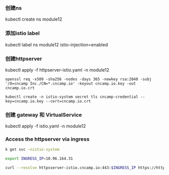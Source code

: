 ### 创建ns
kubectl create ns module12

### 添加istio label
kubectl label ns module12 istio-injection=enabled

### 创建httpserver
kubectl apply -f httpserver-istio.yaml -n module12

``` 生成证书
openssl req -x509 -sha256 -nodes -days 365 -newkey rsa:2048 -subj '/O=cncamp Inc./CN=*.cncamp.io' -keyout cncamp.io.key -out cncamp.io.crt

kubectl create -n istio-system secret tls cncamp-credential --key=cncamp.io.key --cert=cncamp.io.crt

```

### 创建 gateway 和 VirtualService
kubectl apply -f istio.yaml -n module12


### Access the httpserver via ingress

```sh
k get svc -nistio-system

export INGRESS_IP=10.96.164.31

curl --resolve httpsserver-istio.cncamp.io:443:$INGRESS_IP https://httpsserver-istio.cncamp.io/healthz -v -k
```
